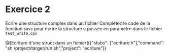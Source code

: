 # Exercice 2
Ecrire une structure complex dans un fichier
Complétez le code de la fonction `save` pour écrire la structure c passée en paramètre dans le fichier `test_write.cpx`

@[Ecriture d'une struct dans un fichier]({"stubs": ["ecriture.h"],"command": "sh /project/target/run.sh","project": "ecriture"})

